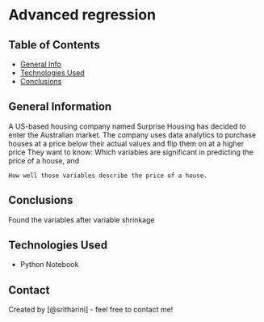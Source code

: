 # Advanced regression

## Table of Contents
* [General Info](#general-information)
* [Technologies Used](#technologies-used)
* [Conclusions](#conclusions)

<!-- You can include any other section that is pertinent to your problem -->

## General Information
A US-based housing company named Surprise Housing has decided to enter the Australian market. The company uses data analytics to purchase houses at a price below their actual values and flip them on at a higher price
They want to know:
    Which variables are significant in predicting the price of a house, and

    How well those variables describe the price of a house.

<!-- You don't have to answer all the questions - just the ones relevant to your project. -->

## Conclusions
 Found the variables after variable shrinkage

<!-- You don't have to answer all the questions - just the ones relevant to your project. -->


## Technologies Used
- Python Notebook

<!-- As the libraries versions keep on changing, it is recommended to mention the version of library used in this project -->



## Contact
Created by [@sritharini] - feel free to contact me!


<!-- Optional -->
<!-- ## License -->
<!-- This project is open source and available under the [... License](). -->

<!-- You don't have to include all sections - just the one's relevant to your project -->